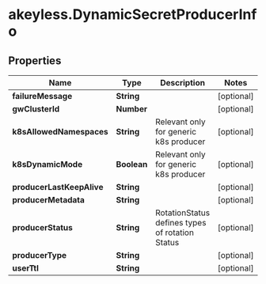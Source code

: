 # akeyless.DynamicSecretProducerInfo

## Properties

Name | Type | Description | Notes
------------ | ------------- | ------------- | -------------
**failureMessage** | **String** |  | [optional] 
**gwClusterId** | **Number** |  | [optional] 
**k8sAllowedNamespaces** | **String** | Relevant only for generic k8s producer | [optional] 
**k8sDynamicMode** | **Boolean** | Relevant only for generic k8s producer | [optional] 
**producerLastKeepAlive** | **String** |  | [optional] 
**producerMetadata** | **String** |  | [optional] 
**producerStatus** | **String** | RotationStatus defines types of rotation Status | [optional] 
**producerType** | **String** |  | [optional] 
**userTtl** | **String** |  | [optional] 


